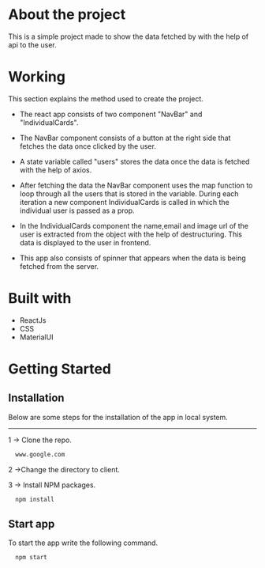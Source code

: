# About the project

This is a simple project made to show the data fetched by with
the help of api to the user.

# Working

This section explains the method used to create the project.

- The react app consists of two component "NavBar" and
  "IndividualCards".

- The NavBar component consists of a button at the right side
  that fetches the data once clicked by the user.

- A state variable called "users" stores the data once
  the data is fetched with the help of axios.

- After fetching the data the NavBar component uses the map
  function to loop through all the users that is stored in the
  variable. During each iteration a new component IndividualCards
  is called in which the individual user is passed as a prop.

- In the IndividualCards component the name,email and image url
  of the user is extracted from the object with the help of
  destructuring. This data is displayed to the user in frontend.

- This app also consists of spinner that appears when the data
  is being fetched from the server.

# Built with

- ReactJs
- CSS
- MaterialUI

# Getting Started

## Installation

Below are some steps for the installation of the app in local system.

---

1 -> Clone the repo.

```bash
  www.google.com
```

2 ->Change the directory to client.

3 -> Install NPM packages.

```bash
  npm install
```

## Start app

To start the app write the following command.

```bash
  npm start
```
